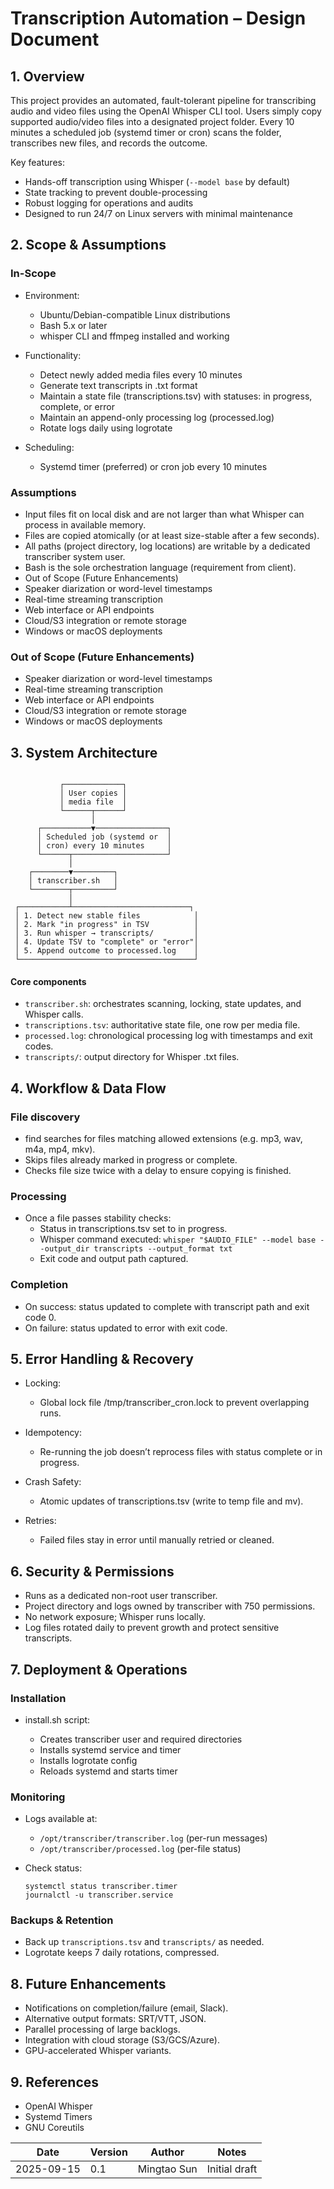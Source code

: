 # Transcription Automation – Design Document

## 1. Overview

This project provides an automated, fault-tolerant pipeline for transcribing audio and video files using the OpenAI Whisper CLI tool.
Users simply copy supported audio/video files into a designated project folder. Every 10 minutes a scheduled job (systemd timer or cron) scans the folder, transcribes new files, and records the outcome.

Key features:

- Hands-off transcription using Whisper (`--model base` by default)
- State tracking to prevent double-processing
- Robust logging for operations and audits
- Designed to run 24/7 on Linux servers with minimal maintenance

## 2. Scope & Assumptions

### In-Scope

- Environment:

  - Ubuntu/Debian-compatible Linux distributions
  - Bash 5.x or later
  - whisper CLI and ffmpeg installed and working

- Functionality:

  - Detect newly added media files every 10 minutes
  - Generate text transcripts in .txt format
  - Maintain a state file (transcriptions.tsv) with statuses: in progress, complete, or error
  - Maintain an append-only processing log (processed.log)
  - Rotate logs daily using logrotate

- Scheduling:

  - Systemd timer (preferred) or cron job every 10 minutes

### Assumptions

- Input files fit on local disk and are not larger than what Whisper can process in available memory.
- Files are copied atomically (or at least size-stable after a few seconds).
- All paths (project directory, log locations) are writable by a dedicated transcriber system user.
- Bash is the sole orchestration language (requirement from client).
- Out of Scope (Future Enhancements)
- Speaker diarization or word-level timestamps
- Real-time streaming transcription
- Web interface or API endpoints
- Cloud/S3 integration or remote storage
- Windows or macOS deployments

### Out of Scope (Future Enhancements)

- Speaker diarization or word-level timestamps
- Real-time streaming transcription
- Web interface or API endpoints
- Cloud/S3 integration or remote storage
- Windows or macOS deployments

## 3. System Architecture
```

           ┌─────────────┐
           │ User copies │
           │ media file  │
           └──────┬──────┘
                  │
      ┌───────────▼────────────────┐
      │ Scheduled job (systemd or  │
      │ cron) every 10 minutes     │
      └──────┬─────────────────────┘
             │
    ┌────────▼─────────┐
    │ transcriber.sh   │
    └────────┬─────────┘
             │
 ┌───────────┴──────────────────────────┐
 │ 1. Detect new stable files            │
 │ 2. Mark "in progress" in TSV          │
 │ 3. Run whisper → transcripts/         │
 │ 4. Update TSV to "complete" or "error"│
 │ 5. Append outcome to processed.log    │
 └───────────────────────────────────────┘
```

#### Core components

- `transcriber.sh`: orchestrates scanning, locking, state updates, and Whisper calls.
- `transcriptions.tsv`: authoritative state file, one row per media file.
- `processed.log`: chronological processing log with timestamps and exit codes.
- `transcripts/`: output directory for Whisper .txt files.

## 4. Workflow & Data Flow

### File discovery

- find searches for files matching allowed extensions (e.g. mp3, wav, m4a, mp4, mkv).
- Skips files already marked in progress or complete.
- Checks file size twice with a delay to ensure copying is finished.

### Processing

- Once a file passes stability checks:
  - Status in transcriptions.tsv set to in progress.
  - Whisper command executed:
  `whisper "$AUDIO_FILE" --model base --output_dir transcripts --output_format txt`
  - Exit code and output path captured.
  
### Completion

- On success: status updated to complete with transcript path and exit code 0.
- On failure: status updated to error with exit code.

## 5. Error Handling & Recovery

- Locking:
  - Global lock file /tmp/transcriber_cron.lock to prevent overlapping runs.

- Idempotency:
  - Re-running the job doesn’t reprocess files with status complete or in progress.

- Crash Safety:
  - Atomic updates of transcriptions.tsv (write to temp file and mv).

- Retries:
  - Failed files stay in error until manually retried or cleaned.
  
## 6. Security & Permissions

- Runs as a dedicated non-root user transcriber.
- Project directory and logs owned by transcriber with 750 permissions.
- No network exposure; Whisper runs locally.
- Log files rotated daily to prevent growth and protect sensitive transcripts.

## 7. Deployment & Operations
  
### Installation

- install.sh script:

  - Creates transcriber user and required directories
  - Installs systemd service and timer
  - Installs logrotate config
  - Reloads systemd and starts timer
  
### Monitoring

- Logs available at:
  - `/opt/transcriber/transcriber.log` (per-run messages)
  - `/opt/transcriber/processed.log` (per-file status)

- Check status:
  ```
  systemctl status transcriber.timer
  journalctl -u transcriber.service
  ```
  
### Backups & Retention

- Back up `transcriptions.tsv` and `transcripts/` as needed.
- Logrotate keeps 7 daily rotations, compressed. 

## 8. Future Enhancements

- Notifications on completion/failure (email, Slack).
- Alternative output formats: SRT/VTT, JSON.
- Parallel processing of large backlogs.
- Integration with cloud storage (S3/GCS/Azure).
- GPU-accelerated Whisper variants.

## 9. References

- OpenAI Whisper
- Systemd Timers
- GNU Coreutils 

| Date       | Version | Author      | Notes         |
| ---------- | ------- | ----------- | ------------- |
| 2025-09-15 | 0.1     | Mingtao Sun | Initial draft |

